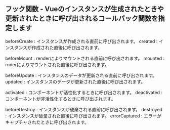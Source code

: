 ## フック関数 - Vueのインスタンスが生成されたときや更新されたときに呼び出されるコールバック関数を指定します

beforeCreate : インスタンスが作成される直前に呼び出されます。
created : インスタンスが作成された直後に呼び出されます。

beforeMount : renderによりマウントされる直前に呼び出されます。
mounted : rnderによりマウントされた直後に呼び出されます。

beforeUpdate : インスタンスのデータが更新される直前に呼び出されます。
updated : インスタンスのデータが更新された直後に呼び出されます。

activated : コンポーネントが活性化するときに呼び出されます。
deactivated : コンポーネントが非活性化するときに呼び出されます。

beforeDestroy : インスタンスが破棄される直前に呼び出されます。
destroyed : インスタンスが破棄された直後に呼び出されます。
errorCaptured : エラーがキャプチャされたときに呼び出されます。

